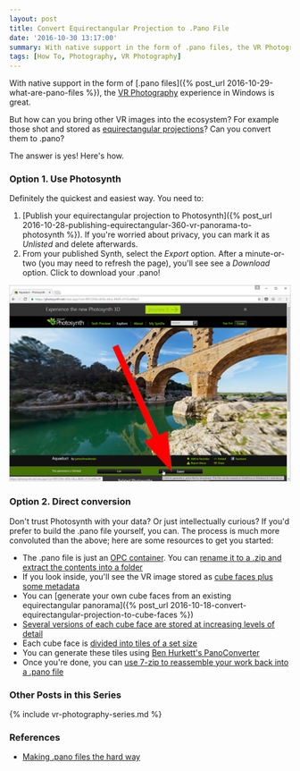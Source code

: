 ```yaml
---
layout: post
title: Convert Equirectangular Projection to .Pano File
date: '2016-10-30 13:17:00'
summary: With native support in the form of .pano files, the VR Photography experience in Windows is great ...
tags: [How To, Photography, VR Photography]
---
```


With native support in the form of [.pano files]({% post_url 2016-10-29-what-are-pano-files %}), the <a href="https://en.wikipedia.org/wiki/VR_photography" target="_blank">VR Photography</a> experience in Windows is great. 

But how can you bring other VR images into the ecosystem? For example those shot and stored as <a href="https://en.wikipedia.org/wiki/Equirectangular_projection" target="_blank">equirectangular projections</a>? Can you convert them to .pano?

The answer is yes! Here's how.

### Option 1. Use Photosynth

Definitely the quickest and easiest way. You need to:

1. [Publish your equirectangular projection to Photosynth]({% post_url 2016-10-28-publishing-equirectangular-360-vr-panorama-to-photosynth %}). If you're worried about privacy, you can mark it as <i>Unlisted</i> and delete afterwards.
2. From your published Synth, select the <i>Export</i> option. After a minute-or-two (you may need to refresh the page), you'll see see a <i>Download</i> option. Click to download your .pano!

![Export from Photosynth](/img/posts/export-from-photosynth.png)

### Option 2. Direct conversion

Don't trust Photosynth with your data? Or just intellectually curious? If you'd prefer to build the .pano file yourself, you can. The process is much more convoluted than the above; here are some resources to get you started:

* The .pano file is just an <a href="https://en.wikipedia.org/wiki/Open_Packaging_Conventions" target="_blank">OPC container</a>. You can <a href="{% post_url 2016-10-29-what-are-pano-files %}#panoarchive">rename it to a .zip and extract the contents into a folder</a>
* If you look inside, you'll see the VR image stored as <a href="{% post_url 2016-10-29-what-are-pano-files %}#cubefaces">cube faces plus some metadata</a>
* You can [generate your own cube faces from an existing equirectangular panorama]({% post_url 2016-10-18-convert-equirectangular-projection-to-cube-faces %})
* <a href="{% post_url 2016-10-29-what-are-pano-files %}#cubedetail">Several versions of each cube face are stored at increasing levels of detail</a>
* Each cube face is <a href="{% post_url 2016-10-29-what-are-pano-files %}#cubetiles">divided into tiles of a set size</a>
* You can generate these tiles using <a href="https://github.com/bdhurkett/PanoConverter" target="_blank">Ben Hurkett's PanoConverter</a>
* Once you're done, you can <a href="{% post_url 2016-10-29-what-are-pano-files %}#cubezip">use 7-zip to reassemble your work back into a .pano file</a>

### Other Posts in this Series
 
{% include vr-photography-series.md %}

### References

* <a href="https://bdhurkett.wordpress.com/2015/02/12/making-pano-files-the-hard-way/" target="_blank">Making .pano files the hard way</a>

